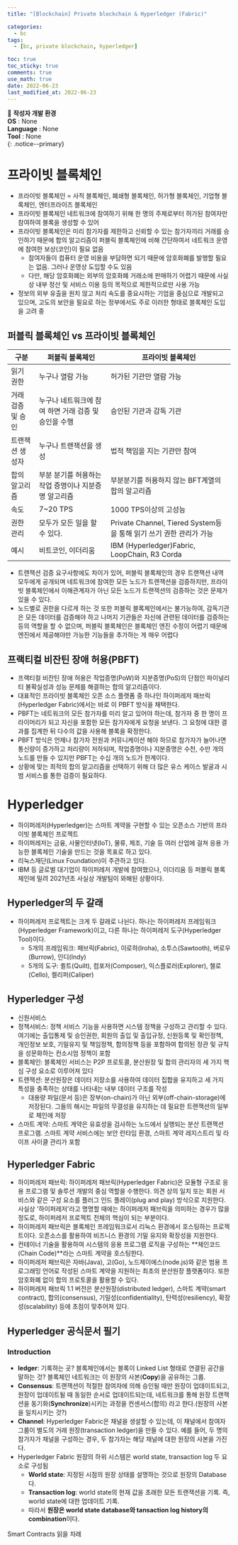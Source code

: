 ```yaml
---
title: "[Blockchain] Private blockchain & Hyperledger (Fabric)"

categories:
  - bc
tags:
  - [bc, private blockchain, hyperledger]

toc: true
toc_sticky: true
comments: true
use_math: true
date: 2022-06-23
last_modified_at: 2022-06-23
---
```


📌 **작성자 개발 환경** <br>
**OS** : None <br>
**Language** : None <br>
**Tool** : None <br>
{: .notice--primary}

# 프라이빗 블록체인

- 프라이빗 블록체인 = 사적 블록체인, 폐쇄형 블록체인, 허가형 블록체인, 기업형 블록체인, 엔터프라이즈 블록체인
- 프라이빗 블록체인 네트워크에 참여하기 위해 한 명의 주체로부터 허가된 참여자만 참여하여 블록을 생성할 수 있어
- 프라이빗 블록체인은 미리 참가자를 제한하고 신뢰할 수 있는 참가자끼리 거래를 승인하기 때문에 합의 알고리즘이 퍼블릭 블록체인에 비해 간단하여서 네트워크 운영에 참여한 보상(코인)이 필요 없음
    - 참여자들이 컴퓨터 운영 비용을 부담하면 되기 때문에 암호화폐를 발행할 필요는 없음. 그러나 운영상 도입할 수도 있음
    - 다만, 해당 암호화폐는 외부의 암호화폐 거래소에 판매하기 어렵기 때문에 사실상 내부 정산 및 서비스 이용 등의 목적으로 제한적으로만 사용 가능
- 정보의 외부 유출을 원치 않고 처리 속도를 중요시하는 기업을 중심으로 개발되고 있으며, 고도의 보안을 필요로 하는 정부에서도 주로 이러한 형태로 블록체인 도입을 고려 중

## 퍼블릭 블록체인 vs 프라이빗 블록체인

|구분|퍼블릭 블록체인|프라이빗 블록체인|
|---|---|---|
|읽기 권한|누구나 열람 가능|허가된 기관만 열람 가능|
|거래 검증 및 승인|누구나 네트워크에 참여 하면 거래 검증 및 승인을 수행|승인된 기관과 감독 기관|
|트랜잭션 생성자|누구나 트랜잭션을 생성|법적 책임을 지는 기관만 참여|
|합의 알고리즘|부분 분기를 허용하는 작업 증명이나 지분증명 알고리즘|부분분기를 허용하지 않는 BFT계열의 합의 알고리즘|
|속도|7~20 TPS|1000 TPS이상의 고성능|
|권한 관리|모두가 모든 일을 할 수 있다.|Private Channel, Tiered System등을 통해 읽기 쓰기 권한 관리가 가능|
|예시|비트코인, 이더리움|IBM (Hyperledger)Fabric, LoopChain, R3 Corda|

- 트랜잭션 검증 요구사항에도 차이가 있어, 퍼블릭 블록체인의 경우 트랜잭션 내역 모두에게 공개되며 네트워크에 참여한 모든 노드가 트랜잭션을 검증하지만, 프라이빗 블록체인에서 이해관계자가 아닌 모든 노드가 트랜잭션의 검증하는 것은 문제가 있을 수 있다. 
- 노드별로 권한을 다르게 하는 것 또한 퍼블릭 블록체인에서는 불가능하여, 감독기관은 모든 데이터를 검증해야 하고 나머지 기관들은 자신에 관련된 데이터를 검증하는 등의 역할을 할 수 없으며, 퍼블릭 블록체인은 블록체인 엔진 수정이 어렵기 때문에 엔진에서 제공해야만 가능한 기능들을 추가하는 게 매우 어렵다

## 프랙티컬 비잔틴 장애 허용(PBFT)

- 프랙티컬 비잔틴 장애 허용은 작업증명(PoW)와 지분증명(PoS)의 단점인 파이널리티 불확실성과 성능 문제를 해결하는 합의 알고리즘이다.
- 대표적인 프라이빗 블록체인 오픈 소스 플랫폼 중 하나인 하이퍼레저 패브릭(Hyperledger Fabric)에서는 바로 이 PBFT 방식을 채택한다. 
- PBFT는 네트워크의 모든 참가자를 미리 알고 있어야 하는데, 참가자 중 한 명이 프라이머리가 되고 자신을 포함한 모든 참가자에게 요청을 보낸다. 그 요청에 대한 결과를 집계한 뒤 다수의 값을 사용해 블록을 확정한다. 
- PBFT 방식은 언제나 참가자 전원과 커뮤니케이션 해야 하므로 참가자가 늘어나면 통신량이 증가하고 처리량이 저하되며, 작업증명이나 지분증명은 수천, 수만 개의 노드를 만들 수 있지만 PBFT는 수십 개의 노드가 한계이다. 
- 상황에 맞는 최적의 합의 알고리즘을 선택하기 위해 더 많은 유스 케이스 발굴과 시범 서비스를 통한 검증이 필요하다.

# Hyperledger

- 하이퍼레저(Hyperledger)는 스마트 계약을 구현할 수 있는 오픈소스 기반의 프라이빗 블록체인 프로젝트
- 하이퍼레저는 금융, 사물인터넷(IoT), 물류, 제조, 기술 등 여러 산업에 걸쳐 응용 가능한 블록체인 기술을 만드는 것을 목표로 하고 있다.
- 리눅스재단(Linux Foundation)이 주관하고 있다.
- IBM 등 글로벌 대기업이 하이퍼레저 개발에 참여했으나, 이더리움 등 퍼블릭 블록체인에 밀려 2021년초 사실상 개발팀이 와해된 상황이다.

## Hyperledger의 두 갈래

- 하이퍼레저 프로젝트는 크게 두 갈래로 나뉜다. 하나는 하이퍼레저 프레임워크(Hyperledger Framework)이고, 다른 하나는 하이퍼레저 도구(Hyperledger Tool)이다.
    - 5개의 프레임워크: 패브릭(Fabric), 이로하(Iroha), 소투스(Sawtooth), 버로우(Burrow), 인디(Indy)
    - 5개의 도구: 퀼트(Quilt), 컴포저(Composer), 익스플로러(Explorer), 첼로(Cello), 켈리퍼(Caliper)

## Hyperledger 구성

- 신원서비스
- 정책서비스: 정책 서비스 기능을 사용하면 시스템 정책을 구성하고 관리할 수 ​​있다. 여기에는 출입통제 및 승인권한, 회원의 출입 및 출입규정, 신원등록 및 확인정책, 개인정보 보호, 기밀유지 및 책임정책, 합의정책 등을 포함하여 합의된 정관 및 규칙을 성문화하는 컨소시엄 정책이 포함
- 블록체인: 블록체인 서비스는 P2P 프로토콜, 분산원장 및 합의 관리자의 세 가지 핵심 구성 요소로 이루어져 있다
- 트랜잭션: 분산원장은 데이터 저장소를 사용하여 데이터 집합을 유지하고 세 가지 특성을 충족하는 상태를 나타내는 내부 데이터 구조를 작성
    - 대용량 파일(문서 등)은 장부(on-chain)가 아닌 외부(off-chain-storage)에 저장된다. 그들의 해시는 파일의 무결성을 유지하는 데 필요한 트랜잭션의 일부로 체인에 저장
- 스마트 계약: 스마트 계약은 유효성을 검사하는 노드에서 실행되는 분산 트랜잭션 프로그램. 스마트 계약 서비스에는 보안 런타임 환경, 스마트 계약 레지스트리 및 라이프 사이클 관리가 포함

## Hyperledger Fabric

- 하이퍼레저 패브릭: 하이퍼레저 패브릭(Hyperledger Fabric)은 모듈형 구조로 응용 프로그램 및 솔루션 개발의 중심 역할을 수행한다. 의견 상의 일치 또는 회원 서비스와 같은 구성 요소를 플러그 인드 플레이(plug and play) 방식으로 지원한다. 사실상 '하이퍼레저'라고 명명할 때에는 하이퍼레저 패브릭을 의미하는 경우가 많을 정도로, 하이퍼레저 프로젝트 전체의 핵심이 되는 부분이다.
- 하이퍼레저 패브릭은 블록체인 프레임워크로서 리눅스 환경에서 호스팅하는 프로젝트이다. 오픈소스를 활용하여 비즈니스 환경의 기밀 유지와 확장성을 지원한다. 
- 컨테이너 기술을 활용하여 시스템의 응용 프로그램 로직을 구성하는 **체인코드(Chain Code)**라는 스마트 계약을 호스팅한다. 
- 하이퍼레저 패브릭은 자바(Java), 고(Go), 노드제이에스(node.js)와 같은 범용 프로그래밍 언어로 작성된 스마트 계약을 지원하는 최초의 분산원장 플랫폼이다. 또한 암호화폐 없이 합의 프로토콜을 활용할 수 있다.
- 하이퍼레저 패브릭 1.1 버전은 분산원장(distributed ledger), 스마트 계약(smart contract), 합의(consensus), 기밀성(confidentiality), 탄력성(resiliency), 확장성(scalability) 등에 초점이 맞추어져 있다.

## Hyperledger 공식문서 필기

### Introduction

- **ledger**: 기록하는 곳? 블록체인에서는 블록이 Linked List 형태로 연결된 공간을 말하는 것? 블록체인 네트워크는 이 원장의 사본(**Copy**)을 공유하는 그룹.
- **Consensus**: 트랜잭션이 적절한 참여자에 의해 승인될 때만 원장이 업데이트되고, 원장이 업데이트될 때 동일한 순서로 업데이트되는데, 네트워크를 통해 원장 트랜잭션을 동기화(**Synchronize**)시키는 과정을 컨센서스(합의) 라고 한다.(원장의 사본을 일치시키는 것?)
- **Channel**: Hyperledger Fabric은 채널을 생설할 수 있는데, 이 채널에서 참여자 그룹이 별도의 거래 원장(transaction ledger)을 만들 수 있다. 예를 들어, 두 명의 참가자가 채널을 구성하는 경우, 두 참가자는 해당 채널에 대한 원장의 사본을 가진다.
- Hyperledger Fabric 원장의 하위 시스템은 world state, transaction log 두 요소로 구성됨
  - **World state**: 지정된 시점의 원장 상태를 설명하는 것으로 원장의 Database다.
  - **Transaction log**: world state의 현재 값을 초래한 모든 트랜잭션을 기록. 즉, world state에 대한 업데이트 기록. 
  - 따라서 **원장은 world state database와 tansaction log history의 combination**이다.

Smart Contracts 읽을 차례